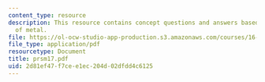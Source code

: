 ```yaml
---
content_type: resource
description: This resource contains concept questions and answers based on strength
  of metal.
file: https://ol-ocw-studio-app-production.s3.amazonaws.com/courses/16-01-unified-engineering-i-ii-iii-iv-fall-2005-spring-2006/2d81ef47f7cee1ec204d02dfdd4c6125_prsm17.pdf
file_type: application/pdf
resourcetype: Document
title: prsm17.pdf
uid: 2d81ef47-f7ce-e1ec-204d-02dfdd4c6125
---
```

